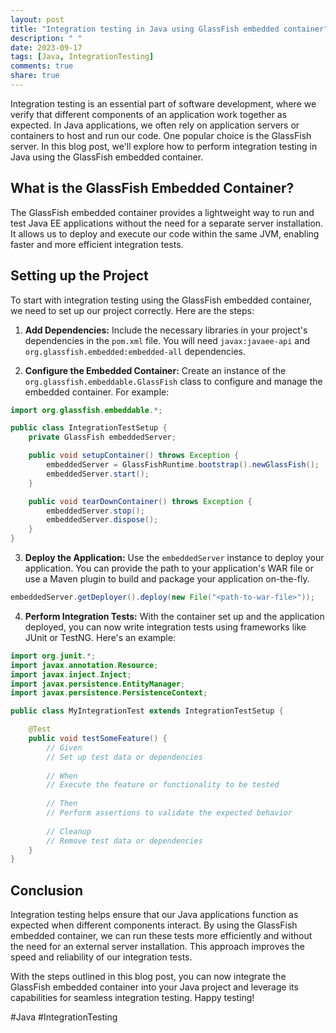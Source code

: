 ```yaml
---
layout: post
title: "Integration testing in Java using GlassFish embedded container"
description: " "
date: 2023-09-17
tags: [Java, IntegrationTesting]
comments: true
share: true
---
```


Integration testing is an essential part of software development, where we verify that different components of an application work together as expected. In Java applications, we often rely on application servers or containers to host and run our code. One popular choice is the GlassFish server. In this blog post, we'll explore how to perform integration testing in Java using the GlassFish embedded container.

## What is the GlassFish Embedded Container?

The GlassFish embedded container provides a lightweight way to run and test Java EE applications without the need for a separate server installation. It allows us to deploy and execute our code within the same JVM, enabling faster and more efficient integration tests.

## Setting up the Project

To start with integration testing using the GlassFish embedded container, we need to set up our project correctly. Here are the steps:

1. **Add Dependencies:** Include the necessary libraries in your project's dependencies in the `pom.xml` file. You will need `javax:javaee-api` and `org.glassfish.embedded:embedded-all` dependencies.

2. **Configure the Embedded Container:** Create an instance of the `org.glassfish.embeddable.GlassFish` class to configure and manage the embedded container. For example:

```java
import org.glassfish.embeddable.*;

public class IntegrationTestSetup {
    private GlassFish embeddedServer;

    public void setupContainer() throws Exception {
        embeddedServer = GlassFishRuntime.bootstrap().newGlassFish();
        embeddedServer.start();
    }

    public void tearDownContainer() throws Exception {
        embeddedServer.stop();
        embeddedServer.dispose();
    }
}
```
    
3. **Deploy the Application:** Use the `embeddedServer` instance to deploy your application. You can provide the path to your application's WAR file or use a Maven plugin to build and package your application on-the-fly.

```java
embeddedServer.getDeployer().deploy(new File("<path-to-war-file>"));
```

4. **Perform Integration Tests:** With the container set up and the application deployed, you can now write integration tests using frameworks like JUnit or TestNG. Here's an example:

```java
import org.junit.*;
import javax.annotation.Resource;
import javax.inject.Inject;
import javax.persistence.EntityManager;
import javax.persistence.PersistenceContext;

public class MyIntegrationTest extends IntegrationTestSetup {

    @Test
    public void testSomeFeature() {
        // Given
        // Set up test data or dependencies
        
        // When
        // Execute the feature or functionality to be tested
        
        // Then
        // Perform assertions to validate the expected behavior
        
        // Cleanup
        // Remove test data or dependencies
    }
}
```

## Conclusion

Integration testing helps ensure that our Java applications function as expected when different components interact. By using the GlassFish embedded container, we can run these tests more efficiently and without the need for an external server installation. This approach improves the speed and reliability of our integration tests.

With the steps outlined in this blog post, you can now integrate the GlassFish embedded container into your Java project and leverage its capabilities for seamless integration testing. Happy testing!

\#Java #IntegrationTesting